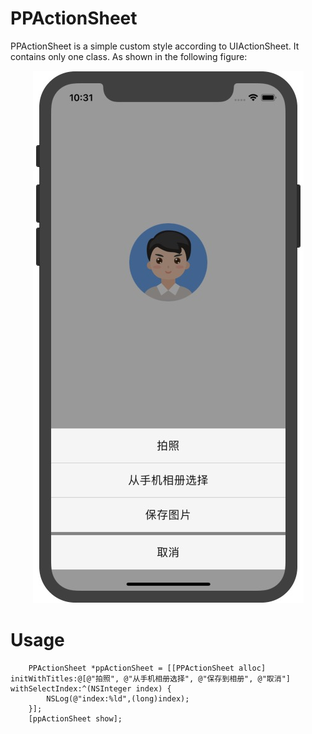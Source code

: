 # PPActionSheet
PPActionSheet is a simple custom style according to UIActionSheet. It contains only one class. As shown in the following figure:

<p align="center" >
  <img src="https://github.com/royblog/PPActionSheet/blob/master/Source/snapshoot.jpeg" alt="PPActionSheet" title="PPActionSheet">
</p>

# Usage
```
    PPActionSheet *ppActionSheet = [[PPActionSheet alloc] initWithTitles:@[@"拍照", @"从手机相册选择", @"保存到相册", @"取消"] withSelectIndex:^(NSInteger index) {
        NSLog(@"index:%ld",(long)index);
    }];
    [ppActionSheet show];
```
